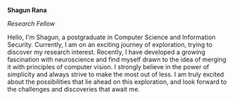 **Shagun Rana**

*Research Fellow*

Hello, I'm Shagun, a postgraduate in Computer Science and Information Security. Currently, I am on an exciting journey of exploration, trying to discover my research interest. Recently, I have developed a growing fascination with neuroscience and find myself drawn to the idea of merging it with principles of computer vision. I strongly believe in the power of simplicity and always strive to make the most out of less. I am truly excited about the possibilities that lie ahead on this exploration, and look forward to the challenges and discoveries that await me.

